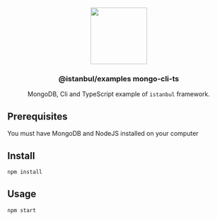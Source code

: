 <p align="center">
<br>
<img src="https://avatars.githubusercontent.com/u/108695351?s=200&v=4" width="128" height="128">
</p>
<h3 align="center">@istanbul/examples mongo-cli-ts</h3>
<p align="center">
  MongoDB, Cli and TypeScript example of <code>istanbul</code> framework. 
</p>

## Prerequisites

You must have MongoDB and NodeJS installed on your computer

## Install

```bash
npm install
```

## Usage

```bash
npm start
```